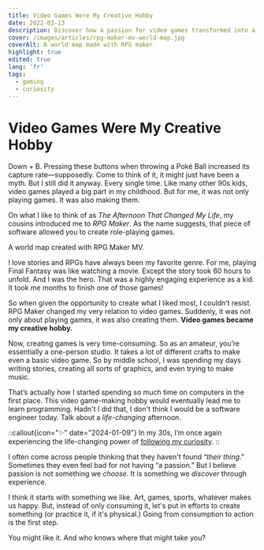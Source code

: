 ```yaml
---
title: Video Games Were My Creative Hobby
date: 2022-03-13
description: Discover how a passion for video games transformed into a creative journey with RPG Maker. Read the full story and of where following my curiosity brought me.
cover: /images/articles/rpg-maker-mv-world-map.jpg
coverAlt: A world map made with RPG maker
highlight: true
edited: true
lang: 'fr'
tags:
  - gaming
  - curiosity
---
```


# Video Games Were My Creative Hobby

Down + B. Pressing these buttons when throwing a Poké Ball increased its capture rate—supposedly. Come to think of it, it might just have been a myth. But I still did it anyway. Every single time. Like many other 90s kids, video games played a big part in my childhood. But for me, it was not only playing games. It was also making them.

On what I like to think of as _The Afternoon That Changed My Life_, my cousins introduced me to _RPG Maker_. As the name suggests, that piece of software allowed you to create role-playing games.

<article-image src="/images/articles/rpg-maker-mv-world-map.jpg" alt="A picture of a world map created with RPG Maker MV" title="A world map created with RPG Maker MV." width="512" height="384">
A world map created with RPG Maker MV.
</article-image>

I love stories and RPGs have always been my favorite genre. For me, playing Final Fantasy was like watching a movie. Except the story took 60 hours to unfold. And I was the hero. That was a highly engaging experience as a kid. It took me months to finish one of those games!

So when given the opportunity to create what I liked most, I couldn’t resist. RPG Maker changed my very relation to video games. Suddenly, it was not only about playing games, it was also creating them. **Video games became my creative hobby.**

Now, creating games is very time-consuming. So as an amateur, you’re essentially a one-person studio. It takes a lot of different crafts to make even a basic video game. So by middle school, I was spending my days writing stories, creating all sorts of graphics, and even trying to make music.

That’s actually how I started spending so much time on computers in the first place. This video game-making hobby would eventually lead me to learn programming. Hadn't I did that, I don't think I would be a software engineer today. Talk about a _life-changing_ afternoon.

::callout{icon="✨" date="2024-01-09"}
In my 30s, I’m once again experiencing the life-changing power of [following my curiosity](/blog/where-attention-leads).
::

I often come across people thinking that they haven't found “_their thing_.” Sometimes they even feel bad for not having “a passion.” But I believe passion is not something we _choose_. It is something we _discover_ through experience.

I think it starts with something we like. Art, games, sports, whatever makes us happy. But, instead of only consuming it, let's put in efforts to create something (or practice it, if it's physical.) Going from consumption to action is the first step.

You might like it. And who knows where that might take you?
